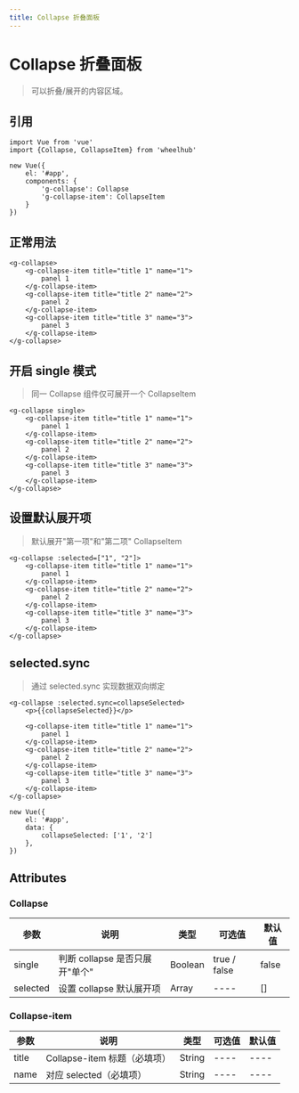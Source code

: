 ```yaml
---
title: Collapse 折叠面板
---
```

# Collapse 折叠面板
> 可以折叠/展开的内容区域。

## 引用
```
import Vue from 'vue'
import {Collapse, CollapseItem} from 'wheelhub'

new Vue({
    el: '#app',
    components: {
        'g-collapse': Collapse
        'g-collapse-item': CollapseItem
    }
})
```

## 正常用法

<p></p>
<g-collapse></g-collapse>
<p></p>

```
<g-collapse>
    <g-collapse-item title="title 1" name="1">
        panel 1
    </g-collapse-item>
    <g-collapse-item title="title 2" name="2">
        panel 2
    </g-collapse-item>
    <g-collapse-item title="title 3" name="3">
        panel 3
    </g-collapse-item>
</g-collapse>
```

## 开启 single 模式
> 同一 Collapse 组件仅可展开一个 CollapseItem

<p></p>
<g-collapse-single></g-collapse-single>
<p></p>

```
<g-collapse single>
    <g-collapse-item title="title 1" name="1">
        panel 1
    </g-collapse-item>
    <g-collapse-item title="title 2" name="2">
        panel 2
    </g-collapse-item>
    <g-collapse-item title="title 3" name="3">
        panel 3
    </g-collapse-item>
</g-collapse>
```

## 设置默认展开项
> 默认展开"第一项"和"第二项" CollapseItem

<p></p>
<g-collapse-selected></g-collapse-selected>
<p></p>

```
<g-collapse :selected=["1", "2"]>
    <g-collapse-item title="title 1" name="1">
        panel 1
    </g-collapse-item>
    <g-collapse-item title="title 2" name="2">
        panel 2
    </g-collapse-item>
    <g-collapse-item title="title 3" name="3">
        panel 3
    </g-collapse-item>
</g-collapse>
```

## selected.sync
> 通过 selected.sync 实现数据双向绑定

<p></p>
<g-collapse-selected-sync></g-collapse-selected-sync>
<p></p>

```
<g-collapse :selected.sync=collapseSelected>
    <p>{{collapseSelected}}</p>

    <g-collapse-item title="title 1" name="1">
        panel 1
    </g-collapse-item>
    <g-collapse-item title="title 2" name="2">
        panel 2
    </g-collapse-item>
    <g-collapse-item title="title 3" name="3">
        panel 3
    </g-collapse-item>
</g-collapse>

new Vue({
    el: '#app',
    data: {
        collapseSelected: ['1', '2']
    },
})
```

## Attributes
### Collapse
| 参数 | 说明 | 类型 | 可选值 | 默认值 |
| ---- | ---- | ---- | ---- | ---- |
| single | 判断 collapse 是否只展开"单个" | Boolean | true / false | false |
| selected | 设置 collapse 默认展开项 | Array | ---- | [] |

### Collapse-item
| 参数 | 说明 | 类型 | 可选值 | 默认值 |
| ---- | ---- | ---- | ---- | ---- |
| title | Collapse-item 标题（必填项） | String | ---- | ---- |
| name | 对应 selected（必填项） | String | ---- | ---- |